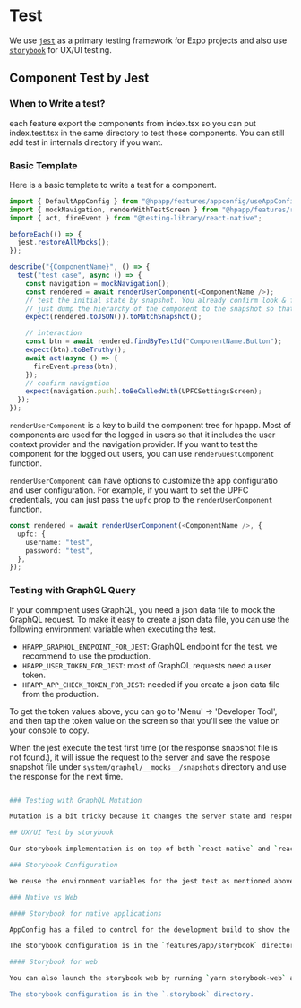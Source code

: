 # Test

We use [`jest`](https://jestjs.io/) as a primary testing framework for Expo projects and also use [`storybook`](https://storybook.js.org/) for UX/UI testing.

## Component Test by Jest

### When to Write a test?

each feature export the components from index.tsx so you can put index.test.tsx in the same directory to test those components. You can still add test in internals directory if you want.

### Basic Template

Here is a basic template to write a test for a component.

```typescript
import { DefaultAppConfig } from "@hpapp/features/appconfig/useAppConfig";
import { mockNavigation, renderWithTestScreen } from "@hpapp/features/root";
import { act, fireEvent } from "@testing-library/react-native";

beforeEach(() => {
  jest.restoreAllMocks();
});

describe("{ComponentName}", () => {
  test("test case", async () => {
    const navigation = mockNavigation();
    const rendered = await renderUserComponent(<ComponentName />);
    // test the initial state by snapshot. You already confirm look & feel of the component with the development build
    // just dump the hierarchy of the component to the snapshot so that you can avoid the regression of the look & feel.
    expect(rendered.toJSON()).toMatchSnapshot();

    // interaction
    const btn = await rendered.findByTestId("ComponentName.Button");
    expect(btn).toBeTruthy();
    await act(async () => {
      fireEvent.press(btn);
    });
    // confirm navigation
    expect(navigation.push).toBeCalledWith(UPFCSettingsScreen);
  });
});
```

`renderUserComponent` is a key to build the component tree for hpapp. Most of components are used for the logged in users so that it includes the user context provider and the navigation provider. If you want to test the component for the logged out users, you can use `renderGuestComponent` function.

`renderUserComponent` can have options to customize the app configuratio and user configuration. For example, if you want to set the UPFC credentials, you can just pass the `upfc` prop to the `renderUserComponent` function.

```typescript
const rendered = await renderUserComponent(<ComponentName />, {
  upfc: {
    username: "test",
    password: "test",
  },
});
```

### Testing with GraphQL Query

If your commpnent uses GraphQL, you need a json data file to mock the GraphQL request. To make it easy to create a json data file, you can use the following environment variable when executing the test.

- `HPAPP_GRAPHQL_ENDPOINT_FOR_JEST`: GraphQL endpoint for the test. we recommend to use the production.
- `HPAPP_USER_TOKEN_FOR_JEST`: most of GraphQL requests need a user token.
- `HPAPP_APP_CHECK_TOKEN_FOR_JEST`: needed if you create a json data file from the production.

To get the token values above, you can go to 'Menu' -> 'Developer Tool', and then tap the token value on the screen so that you'll see the value on your console to copy.

When the jest execute the test first time (or the response snapshot file is not found.), it will issue the request to the server and save the respose snapshot file under `system/graphql/__mocks__/snapshots` directory and use the response for the next time.

```bash

### Testing with GraphQL Mutation

Mutation is a bit tricky because it changes the server state and response is usually simple so that you can create a response data file manually.

## UX/UI Test by storybook

Our storybook implementation is on top of both `react-native` and `react-native-web` while stories are shared across platforms. So when you write a story, your component has to support both platforms.

### Storybook Configuration

We reuse the environment variables for the jest test as mentioned above.

### Native vs Web

#### Storybook for native applications

AppConfig has a filed to control for the development build to show the storybook or the app. You can switch the mode by opening the development menu (shake your device), open AppConfig dialog, then switch `Use Storybook` so that you can see the storybook or go back to app.

The storybook configuration is in the `features/app/storybook` directory.

#### Storybook for web

You can also launch the storybook web by running `yarn storybook-web` and access to `http://localhost:6006` on your browser. For components that uses GraphQL, it will access to `http://localhost:8080/graphql/v3` regardless of `HPAPP_GRAPHQL_ENDPOINT_FOR_JEST` settings since we still don't have a secured way for GraphQL endpoint to serve for browsers. so you need to run the GraphQL server on your local machine as well.

The storybook configuration is in the `.storybook` directory.
```
